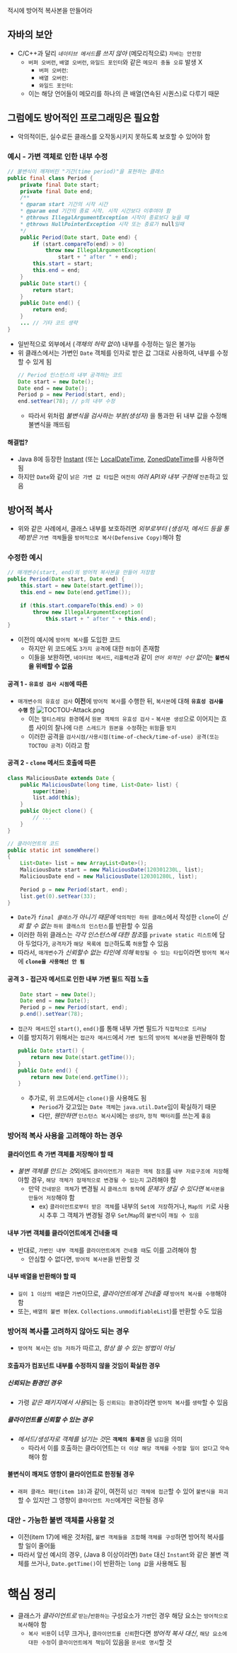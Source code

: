 적시에 방어적 복사본을 만들어라
## 자바의 보안
- C/C++과 달리 *`네이티브 메서드`를 쓰지 않아* (메모리적으로) `자바는 안전함`
	- `버퍼 오버런`, `배열 오버런`, `와일드 포인터`와 같은 `메모리 충돌 오류` 발생 X
		- `버퍼 오버런`: 
		- `배열 오버런`: 
		- `와일드 포인터`: 
	- 이는 해당 언어들이 메모리를 하나의 큰 배열(연속된 시퀀스)로 다루기 때문
## 그럼에도 방어적인 프로그래밍은 필요함
- 악의적이든, 실수로든 클래스를 오작동시키지 못하도록 보호할 수 있어야 함
### 예시 - 가변 객체로 인한 내부 수정
```java
// 불변식이 깨져버린 "기간(time period)"을 표현하는 클래스
public final class Period {
	private final Date start;
	private final Date end;
	/**
	* @param start 기간의 시작 시간
	* @param end 기간의 종료 시작. 시작 시간보다 이후여야 함
	* @throws IllegalArgumentException 시작이 종료보다 늦을 때
	* @throws NullPointerException 시작 또는 종료가 null일때
	*/
	public Period(Date start, Date end) {
		if (start.compareTo(end) > 0)
			throw new IllegalArgumentException(
				start + " after " + end);
		this.start = start;
		this.end = end;
	}
	public Date start() {
		return start;
	}
	public Date end() {
		return end;
	}
	... // 기타 코드 생략
}
```
- 일반적으로 외부에서 (*객채의 허락 없이*) 내부를 수정하는 일은 불가능
- 위 클래스에서는 가변인 `Date` 객체를 인자로 받은 값 그대로 사용하여, 내부를 수정할 수 있게 됨
	```java
	// Period 인스턴스의 내부 공격하는 코드
	Date start = new Date();
	Date end = new Date();
	Period p = new Period(start, end);
	end.setYear(78); // p의 내부 수정
	```
	- 따라서 위처럼 *불변식을 검사하는 부분(생성자)* 을 통과한 뒤 내부 값을 수정해 불변식을 깨뜨림
#### 해결법?
- Java 8에 등장한 [Instant](https://docs.oracle.com/javase/8/docs/api/java/time/Instant.html) (또는 [LocalDateTime](https://docs.oracle.com/javase/8/docs/api/java/time/LocalDateTime.html), [ZonedDateTime](https://docs.oracle.com/javase/8/docs/api/java/time/ZonedDateTime.html)를 사용하면 됨
- 하지만 `Date`와 같이 `낡은 가변 값 타입`은 `여전히` *여러 API와 내부 구현에* `잔존`하고 있음
## 방어적 복사
- 위와 같은 사례에서, 클래스 내부를 보호하려면 *외부로부터 (생성자, 메서드 등을 통해)받은* `가변 객체`들을 `방어적으로 복사(Defensive Copy)`해야 함
### 수정한 예시
```java
// 매개변수(start, end)의 방어적 복사본을 만들어 저장함
public Period(Date start, Date end) {
	this.start = new Date(start.getTime());
	this.end = new Date(end.getTime());
	
	if (this.start.compareTo(this.end) > 0)
		throw new IllegalArgumentException(
			this.start + " after " + this.end);
}
```
- 이전의 예시에 `방어적 복사`를 도입한 코드
	- 하지만 위 코드에도 `3가지 공격`에 대한 `허점`이 존재함
	- 이들을 보완하면, `네이티브 메서드`, `리플렉션`과 같이 *`언어 외적인 수단` 없이*는 **`불변식`을 위배할 수 없음**
#### 공격 1 - `유효성 검사 시점`에 따른
- `매개변수의 유효성 검사` **이전**에 `방어적 복사`를 수행한 뒤, `복사본`에 대해 **`유효성 검사를 수행`** 함
	![TOCTOU-Attack.png](TOCTOU-Attack.png)
	- 이는 `멀티스레딩 환경`에서 `원본 객체의 유효성 검사` - `복사본 생성`으로 이어지는 흐름 사이의 찰나에 `다른 스레드가 원본을 수정`하는 `위험`을 `방지`
	- 이러한 공격을 `검사시점/사용시점(time-of-check/time-of-use) 공격(또는 TOCTOU 공격)` 이라고 함
#### 공격 2 - `clone` 메서드 호출에 따른
```java
class MaliciousDate extends Date {
	public MaliciousDate(long time, List<Date> list) {
		super(time);
		list.add(this);
	}
	public Object clone() {
		// ...
	}
}

// 클라이언트의 코드
public static int someWhere()
{
	List<Date> list = new ArrayList<Date>();
	MaliciousDate start = new MaliciousDate(120301230L, list);
	MaliciousDate end = new MaliciousDate(120301280L, list);
	
	Period p = new Period(start, end);
	list.get(0).setYear(33);
}
```
- `Date`가 *`final 클래스`가 아니기 때문에* `악의적인 하위 클래스`에서 작성한 `clone`이 *신뢰 할 수 없는* `하위 클래스의 인스턴스`를 반환할 수 있음
- 이러한 하위 클래스는 *각각 인스턴스에 대한 참조*를 `private static 리스트`에 담아 두었다가, `공격자`가 `해당 목록에 접근`하도록 `허용`할 수 있음
- 따라서, `매개변수`가 *신뢰할수 없는 타인에 의해* `확장될 수 있는 타입`이라면 `방어적 복사`에 **`clone을 사용해선 안 됨`**
#### 공격 3 - 접근자 메서드로 인한 내부 가변 필드 직접 노출
```java
	Date start = new Date();
	Date end = new Date();
	Period p = new Period(start, end);
	p.end().setYear(78);
```
- `접근자 메서드`인 `start()`, `end()`를 통해 내부 가변 필드가 `직접적으로 드러남`
- 이를 방지하기 위해서는 `접근자 메서드`에서 `가변 필드`의 `방어적 복사본`을 반환해야 함
	```java
	public Date start() {
		return new Date(start.getTime());
	}
	public Date end() {
		return new Date(end.getTime());
	}
	```
	- 추가로, 위 코드에서는 `clone()`을 사용해도 됨
		- `Period`가 갖고있는 `Date 객체`는 `java.util.Date`임이 확실하기 때문
		- 다만, *웬만하면* `인스턴스 복사`시에는 `생성자`, `정적 팩터리`를 쓰는게 `좋음`
### 방어적 복사 사용을 고려해야 하는 경우
#### 클라이언트 측 가변 객체를 저장해야 할 때
- *불변 객체를 만드는 것*외에도 `클라이언트가 제공한 객체 참조`를 `내부 자료구조에 저장`해야할 경우, `해당 객체가 잠재적으로 변경될 수 있는지` 고려해야 함
	- 만약 `건네받은 객체`가 변경될 시 `클래스의 동작`에 *문제가 생길 수 있다면* `복사본을 만들어 저장`해야 함
		- ex) `클라이언트로부터 받은 객체`를 내부의 `Set에 저장`하거나, `Map의 키`로 사용시 추후 그 객체가 변경될 경우 `Set`/`Map`의 `불변식`이 `깨질 수 있음`
#### 내부 가변 객체를 클라이언트에게 건네줄 때
- 반대로, `가변인 내부 객체`를 `클라이언트에게 건네줄 때`도 이를 고려해야 함
	- 안심할 수 없다면, `방어적 복사본`을 반환할 것
#### 내부 배열을 반환해야 할 때
- `길이 1 이상의 배열`은 `가변`이므로, *클라이언트에게 건네줄 때* `방어적 복사를 수행`해야 함
- 또는, `배열의 불변 뷰`(ex. `Collections.unmodifiableList`)를 반환할 수도 있음
### 방어적 복사를 고려하지 않아도 되는 경우
- `방어적 복사`는 `성능 저하`가 따르고, *항상 쓸 수 있는 방법이 아님*
#### 호출자가 컴포넌트 내부를 수정하지 않을 것임이 확실한 경우
##### 신뢰되는 환경인 경우
- 가령 *같은 패키지에서 사용*되는 등 `신뢰되는 환경`이라면 `방어적 복사`를 `생략`할 수 있음
##### 클라이언트를 신뢰할 수 있는 경우
- *메서드/생성자로 객체를 넘기는 것*은 **`객체의 통제권`** 을 `넘김`을 의미
	- 따라서 이를 호출하는 클라이언트는 `더 이상 해당 객체를 수정할 일이 없다`고 `약속`해야 함
#### 불변식이 깨져도 영향이 클라이언트로 한정될 경우
- `래퍼 클래스 패턴(item 18)`과 같이, 여전히 `넘긴 객체에 접근`할 수 있어 `불변식을 파괴`할 수 있지만 그 영향이 `클라이언트 자신`에게만 국한될 경우
### 대안 - 가능한 불변 객체를 사용할 것
- 이전(item 17)에 배운 것처럼, `불변 객체들을 조합`해 `객체를 구성`하면 방어적 복사를 할 일이 줄어듦
- 따라서 앞선 예시의 경우, (Java 8 이상이라면) `Date` 대신 `Instant`와 같은 불변 객체를 쓰거나, `Date.getTime()`이 반환하는 `long 값`을 사용해도 됨
# 핵심 정리
- 클래스가 *클라이언트로* `받는`/`반환하는` 구성요소가 `가변`인 경우 해당 요소는 `방어적으로 복사`해야 함
	- `복사 비용`이 너무 크거나, `클라이언트를 신뢰`한다면 *방어적 복사 대신*, `해당 요소에 대한 수정`이 `클라이언트에게 책임`이 있음을 `문서로 명시`할 것